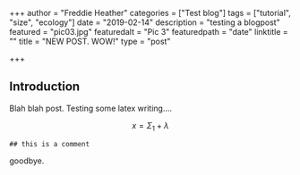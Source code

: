+++
author = "Freddie Heather"
categories = ["Test blog"]
tags = ["tutorial", "size", "ecology"]
date = "2019-02-14"
description = "testing a blogpost"
featured = "pic03.jpg"
featuredalt = "Pic 3"
featuredpath = "date"
linktitle = ""
title = "NEW POST. WOW!"
type = "post"

+++

## Introduction

Blah blah post. Testing some latex writing....

$$
  x = \Sigma_{1} + \lambda
$$

```
## this is a comment
```

goodbye.
